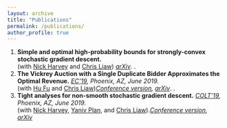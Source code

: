 ```yaml
---
layout: archive
title: "Publications"
permalink: /publications/
author_profile: true
---
```

1. **Simple and optimal high-probability bounds for strongly-convex stochastic gradient descent.** <br>
(with [Nick Harvey](https://www.cs.ubc.ca/~nickhar/) and [Chris Liaw](https://cvliaw.github.io/)) *[arXiv](https://arxiv.org/abs/1909.00843)*.
.
1. **The Vickrey Auction with a Single Duplicate Bidder Approximates the Optimal Revenue.** *[EC'19](http://www.sigecom.org/ec19/), Phoenix, AZ, June 2019.* <br>
(with [Hu Fu](http://www.fuhuthu.com/) and [Chris Liaw](https://cvliaw.github.io/))*[Conference version](https://dl.acm.org/citation.cfm?id=3329597), [arXiv](https://arxiv.org/abs/1905.03773)*.
.
1. **Tight analyses for non-smooth stochastic gradient descent.** *[COLT'19](https://learningtheory.org/colt2019/), Phoenix, AZ, June 2019.* <br>
(with [Nick Harvey](https://www.cs.ubc.ca/~nickhar/), [Yaniv Plan](http://www.yanivplan.com/), and [Chris Liaw](https://cvliaw.github.io/)).*[Conference version](http://proceedings.mlr.press/v99/harvey19a.html), [arXiv](https://arxiv.org/abs/1812.05217)*
